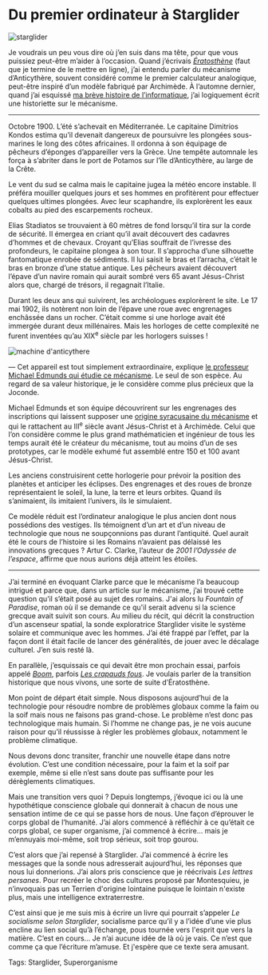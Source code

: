 # Du premier ordinateur à Starglider

![starglider](https://tcrouzet.com/images_tc/2009/06/starglider_start_screen-450x279.gif)

Je voudrais un peu vous dire où j’en suis dans ma tête, pour que vous puissiez peut-être m’aider à l’occasion. Quand j’écrivais [*Ératosthène*](http://ihl.tcrouzet.com) (faut que je termine de le mettre en ligne), j’ai entendu parler du mécanisme d’Anticythère, souvent considéré comme le premier calculateur analogique, peut-être inspiré d’un modèle fabriqué par Archimède. À l’automne dernier, quand j’ai esquissé [ma brève histoire de l’informatique](/2008/03/25/la-breve-histoire-de-l%E2%80%99informatique/), j’ai logiquement écrit une historiette sur le mécanisme.

---

Octobre 1900. L’été s’achevait en Méditerranée. Le capitaine Dimitrios Kondos estima qu’il devenait dangereux de poursuivre les plongées sous-marines le long des côtes africaines. Il ordonna à son équipage de pêcheurs d’éponges d’appareiller vers la Grèce. Une tempête automnale les força à s’abriter dans le port de Potamos sur l’île d’Anticythère, au large de la Crête.

Le vent du sud se calma mais le capitaine jugea la météo encore instable. Il préféra mouiller quelques jours et ses hommes en profitèrent pour effectuer quelques ultimes plongées. Avec leur scaphandre, ils explorèrent les eaux cobalts au pied des escarpements rocheux.

Elias Stadiatos se trouvaient à 60 mètres de fond lorsqu’il tira sur la corde de sécurité. Il émergea en criant qu’il avait découvert des cadavres d’hommes et de chevaux. Croyant qu’Elias souffrait de l’ivresse des profondeurs, le capitaine plongea à son tour. Il s’approcha d’une silhouette fantomatique enrobée de sédiments. Il lui saisit le bras et l’arracha, c’était le bras en bronze d’une statue antique. Les pêcheurs avaient découvert l’épave d’un navire romain qui aurait sombré vers 65 avant Jésus-Christ alors que, chargé de trésors, il regagnait l’Italie.

Durant les deux ans qui suivirent, les archéologues explorèrent le site. Le 17 mai 1902, ils notèrent non loin de l’épave une roue avec engrenages enchâssée dans un rocher. C’était comme si une horloge avait été immergée durant deux millénaires. Mais les horloges de cette complexité ne furent inventées qu’au XIX<sup>e</sup> siècle par les horlogers suisses !

![machine d'anticythere](https://tcrouzet.com/images_tc/2009/06/nama_machine_danticythere_1-450x401.jpg)

— Cet appareil est tout simplement extraordinaire, explique [le professeur Michael Edmunds qui étudie ce mécanisme](http://en.wikipedia.org/wiki/Antikythera_mechanism). Le seul de son espèce. Au regard de sa valeur historique, je le considère comme plus précieux que la Joconde.

Michael Edmunds et son équipe découvrirent sur les engrenages des inscriptions qui laissent supposer une [origine syracusaine du mécanisme](http://news.bbc.co.uk/2/hi/science/nature/7533457.stm) et qui le rattachent au III<sup>e</sup> siècle avant Jésus-Christ et à Archimède. Celui que l’on considère comme le plus grand mathématicien et ingénieur de tous les temps aurait été le créateur du mécanisme, tout au moins d’un de ses prototypes, car le modèle exhumé fut assemblé entre 150 et 100 avant Jésus-Christ.

Les anciens construisirent cette horlogerie pour prévoir la position des planètes et anticiper les éclipses. Des engrenages et des roues de bronze représentaient le soleil, la lune, la terre et leurs orbites. Quand ils s’animaient, ils imitaient l’univers, ils le simulaient.

Ce modèle réduit est l’ordinateur analogique le plus ancien dont nous possédions des vestiges. Ils témoignent d’un art et d’un niveau de technologie que nous ne soupçonnions pas durant l’antiquité. Quel aurait été le cours de l’histoire si les Romains n’avaient pas délaissé les innovations grecques ? Artur C. Clarke, l’auteur de *2001 l’Odyssée de l’espace*, affirme que nous aurions déjà atteint les étoiles.

---

J’ai terminé en évoquant Clarke parce que le mécanisme l’a beaucoup intrigué et parce que, dans un article sur le mécanisme, j’ai trouvé cette question qu’il s’était posé au sujet des romains. J'ai alors lu *Fountain of Paradise*, roman où il se demande ce qu'il serait advenu si la science grecque avait suivit son cours. Au milieu du récit, qui décrit la construction d’un ascenseur spatial, la sonde exploratrice Starglider visite le système solaire et communique avec les hommes. J’ai été frappé par l’effet, par la façon dont il était facile de lancer des généralités, de jouer avec le décalage culturel. J’en suis resté là.

En parallèle, j’esquissais ce qui devait être mon prochain essai, parfois appelé *[Boom](/2009/02/12/boom/)*, parfois *[Les crapauds fous](/2009/05/12/les-crapauds-fous-fous/)*. Je voulais parler de la transition historique que nous vivons, une sorte de suite d’Ératosthène.

Mon point de départ était simple. Nous disposons aujourd’hui de la technologie pour résoudre nombre de problèmes globaux comme la faim ou la soif mais nous ne faisons pas grand-chose. Le problème n’est donc pas technologique mais humain. Si l’homme ne change pas, je ne vois aucune raison pour qu’il réussisse à régler les problèmes globaux, notamment le problème climatique.

Nous devons donc transiter, franchir une nouvelle étape dans notre évolution. C’est une condition nécessaire, pour la faim et la soif par exemple, même si elle n’est sans doute pas suffisante pour les dérèglements climatiques.

Mais une transition vers quoi ? Depuis longtemps, j’évoque ici ou là une hypothétique conscience globale qui donnerait à chacun de nous une sensation intime de ce qui se passe hors de nous. Une façon d’éprouver le corps global de l’humanité. J’ai alors commencé à réfléchir à ce qu’était ce corps global, ce super organisme, j’ai commencé à écrire… mais je m’ennuyais moi-même, soit trop sérieux, soit trop gourou.

C’est alors que j’ai repensé à Starglider. J’ai commencé à écrire les messages que la sonde nous adresserait aujourd’hui, les réponses que nous lui donnerions. J’ai alors pris conscience que je réécrivais *Les lettres persanes*. Pour recréer le choc des cultures proposé par Montesquieu, je n’invoquais pas un Terrien d'origine lointaine puisque le lointain n'existe plus, mais une intelligence extraterrestre.

C’est ainsi que je me suis mis à écrire un livre qui pourrait s’appeler *Le socialisme selon Starglider*, socialisme parce qu’il y a l’idée d’une vie plus encline au lien social qu’à l’échange, pous tournée vers l'esprit que vers la matière. C’est en cours… Je n’ai aucune idée de là où je vais. Ce n’est que comme ça que l’écriture m’amuse. Et j'espère que ce texte sera amusant.

Tags: Starglider, Superorganisme